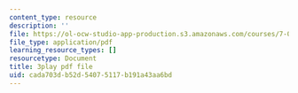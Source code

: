 ```yaml
---
content_type: resource
description: ''
file: https://ol-ocw-studio-app-production.s3.amazonaws.com/courses/7-01sc-fundamentals-of-biology-fall-2011/cada703db52d54075117b191a43aa6bd_o_1dTvszV4Y.pdf
file_type: application/pdf
learning_resource_types: []
resourcetype: Document
title: 3play pdf file
uid: cada703d-b52d-5407-5117-b191a43aa6bd
---
```

